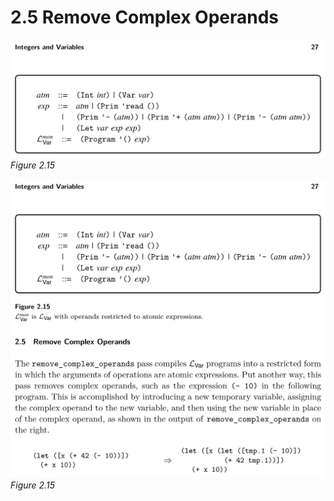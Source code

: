 # 2.5 Remove Complex Operands

![Figure 2.15...](images/page_41_vector_176.png)
*Figure 2.15*

![Figure 2.15...](images/page_41_vector_389.png)
*Figure 2.15*

